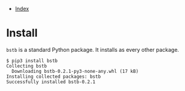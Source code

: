 
* [Index](README.md)

# Install

`bstb` is a standard Python package.
It installs as every other package.

```console
$ pip3 install bstb
Collecting bstb
  Downloading bstb-0.2.1-py3-none-any.whl (17 kB)
Installing collected packages: bstb
Successfully installed bstb-0.2.1
```

